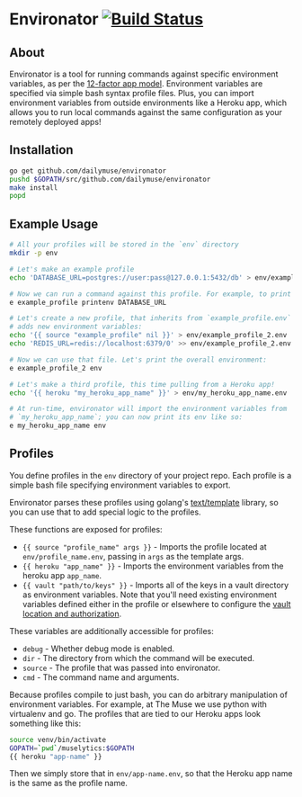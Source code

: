 # Environator [![Build Status](https://travis-ci.org/dailymuse/environator.png)](https://travis-ci.org/dailymuse/environator) #

## About ##

Environator is a tool for running commands against specific environment
variables, as per the [12-factor app model](http://12factor.net/).
Environment variables are specified via simple bash syntax profile files.
Plus, you can import environment variables from outside environments like a
Heroku app, which allows you to run local commands against the same
configuration as your remotely deployed apps!

## Installation ##

```bash
go get github.com/dailymuse/environator
pushd $GOPATH/src/github.com/dailymuse/environator
make install
popd
```

## Example Usage ##

```bash
# All your profiles will be stored in the `env` directory
mkdir -p env

# Let's make an example profile
echo 'DATABASE_URL=postgres://user:pass@127.0.0.1:5432/db' > env/example_profile.env

# Now we can run a command against this profile. For example, to print the new value of DATABASE_URL:
e example_profile printenv DATABASE_URL

# Let's create a new profile, that inherits from `example_profile.env` and
# adds new environment variables:
echo '{{ source "example_profile" nil }}' > env/example_profile_2.env
echo 'REDIS_URL=redis://localhost:6379/0' >> env/example_profile_2.env

# Now we can use that file. Let's print the overall environment:
e example_profile_2 env

# Let's make a third profile, this time pulling from a Heroku app!
echo '{{ heroku "my_heroku_app_name" }}' > env/my_heroku_app_name.env

# At run-time, environator will import the environment variables from
# `my_heroku_app_name`; you can now print its env like so:
e my_heroku_app_name env
```

## Profiles ##

You define profiles in the `env` directory of your project repo. Each profile
is a simple bash file specifying environment variables to export.

Environator parses these profiles using golang's 
[text/template](https://golang.org/pkg/text/template/) library, so you can use
that to add special logic to the profiles.

These functions are exposed for profiles:

* `{{ source "profile_name" args }}` - Imports the profile located at
  `env/profile_name.env`, passing in `args` as the template args.
* `{{ heroku "app_name" }}` - Imports the environment variables from the
  heroku app `app_name`.
* `{{ vault "path/to/keys" }}` - Imports all of the keys in a vault directory
  as environment variables. Note that you'll need existing environment
  variables defined either in the profile or elsewhere to configure the [vault
  location and authorization](https://www.vaultproject.io/docs/commands/environment.html).

These variables are additionally accessible for profiles:

* `debug` - Whether debug mode is enabled.
* `dir` - The directory from which the command will be executed.
* `source` - The profile that was passed into environator.
* `cmd` - The command name and arguments.

Because profiles compile to just bash, you can do arbitrary manipulation of
environment variables. For example, at The Muse we use python with virtualenv
and go. The profiles that are tied to our Heroku apps look something like this:

```bash
source venv/bin/activate
GOPATH=`pwd`/muselytics:$GOPATH
{{ heroku "app-name" }}
```

Then we simply store that in `env/app-name.env`, so that the Heroku app name
is the same as the profile name.

